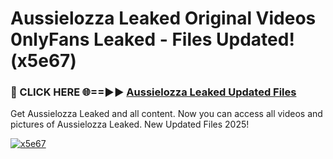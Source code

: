 # Aussielozza Leaked Original Videos 0nlyFans Leaked - Files Updated! (x5e67)

<h3>🔴 CLICK HERE 🌐==►► <a href="https://tinyurl.com/ms9xzufz" rel="nofollow">Aussielozza Leaked Updated Files</a></h3>

Get Aussielozza Leaked and all content. Now you can access all videos and pictures of Aussielozza Leaked. New Updated Files 2025!

[![x5e67](https://i.imgur.com/NaUBvic.gif)](https://tinyurl.com/ms9xzufz)
